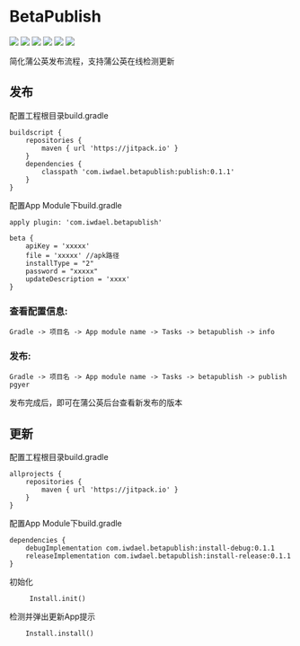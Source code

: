 # BetaPublish
![](https://img.shields.io/badge/platform-android-orange.svg)
![](https://img.shields.io/badge/language-java-yellow.svg)
![](https://jitpack.io/v/iwdael/betapublish.svg)
![](https://img.shields.io/badge/build-passing-brightgreen.svg)
![](https://img.shields.io/badge/license-apache--2.0-green.svg)
![](https://img.shields.io/badge/api-19+-green.svg)

简化蒲公英发布流程，支持蒲公英在线检测更新
## 发布
配置工程根目录build.gradle
```
buildscript {
    repositories {
        maven { url 'https://jitpack.io' }
    }
    dependencies {
        classpath 'com.iwdael.betapublish:publish:0.1.1'
    }
}
```
配置App Module下build.gradle
```
apply plugin: 'com.iwdael.betapublish'

beta {
    apiKey = 'xxxxx'
    file = 'xxxxx' //apk路径
    installType = "2"
    password = "xxxxx"
    updateDescription = 'xxxx'
}
```
### 查看配置信息:
```
Gradle -> 项目名 -> App module name -> Tasks -> betapublish -> info
```
### 发布:
```
Gradle -> 项目名 -> App module name -> Tasks -> betapublish -> publish pgyer
```
发布完成后，即可在蒲公英后台查看新发布的版本

## 更新
配置工程根目录build.gradle
```
allprojects {
    repositories {
        maven { url 'https://jitpack.io' }
    }
}
```
配置App Module下build.gradle
```
dependencies {
    debugImplementation com.iwdael.betapublish:install-debug:0.1.1
    releaseImplementation com.iwdael.betapublish:install-release:0.1.1
}
```
初始化
```
     Install.init()
```
检测并弹出更新App提示
```
    Install.install()
```